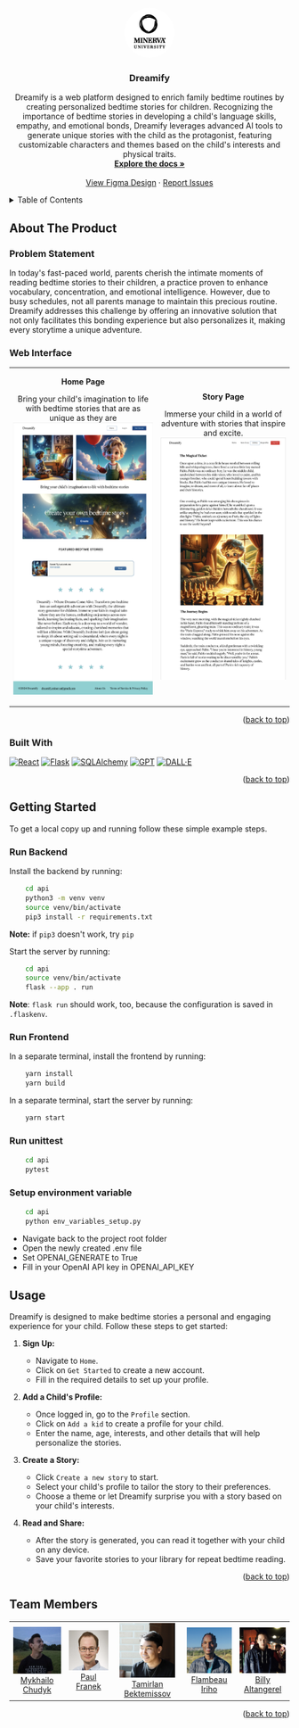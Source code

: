 <!-- # Welcome to CS162 Final Project

This project was bootstrapped with [Create React App](https://github.com/facebook/create-react-app).

A Flask based API backend was added in the *api* directory.

Read this [tutorial](https://blog.miguelgrinberg.com/post/how-to-create-a-react--flask-project) on how to create Flask + React combined projects.

## **Please add more to the README**

- Describe the project
- Add screenshots
- Link to figma designs
- Describe team and roles
- Set up unit tests!
- Explain deployment process
- Set up continuous integration pipeline --> 

<a name="readme-top"></a>


<br />
<div align="center">
  <a href="https://github.com/minerva-university">
    <img src="src/assets/readme/minerva_logo.png" alt="Logo" width="90" height="90" style="border:5px; border-radius: 50%;">
  </a>

<h3 align="center">Dreamify</h3>

  <p align="center">
        Dreamify is a web platform designed to enrich family bedtime routines by creating personalized bedtime stories for children. Recognizing the importance of bedtime stories in developing a child's language skills, empathy, and emotional bonds, Dreamify leverages advanced AI tools to generate unique stories with the child as the protagonist, featuring customizable characters and themes based on the child's interests and physical traits.
    <br />
    <a href="https://drive.google.com/file/d/1HWpfiyR_rrEENRAB89p0RyDiq_fvDl3Q/view?usp=sharing"><strong>Explore the docs »</strong></a>
    <br />
    <br />
    <a href="https://www.figma.com/file/ZaXcdSIkvy0zxM7uetz7wH/Figma-basics?type=design&mode=design&t=VmONGzLsiYv4rWDU-1">View Figma Design</a>
    ·
    <a href="https://github.com/minerva-university/cs162-Dreamify/issues">Report Issues</a>
  </p>
</div>



<!-- TABLE OF CONTENTS -->
<details>
  <summary>Table of Contents</summary>
  <ol>
    <li>
      <a href="#about-the-project">About The Project</a>
      <ul>
        <li><a href="#problem-statement">Problem Statement</a></li>
        <li><a href="#web-interface">Web Interface</a></li>
        <li><a href="#built-with">Built With</a></li>
      </ul>
    </li>
    <li>
      <a href="#getting-started">Getting Started</a>
      <ul>
        <li><a href="#run-backend">Run Backend</a></li>
        <li><a href="#run-frontend">Run Frontend</a></li>
        <li><a href="#run-unittest">Run Unittest</a></li>
        <li><a href="#setup-environment-variable">Setup environment variable </a></li>
      </ul>
    </li>
    <li><a href="#usage">Usage</a></li>
    <li><a href="#team-members">Team Members</a></li>
  </ol>
</details>


<!-- ABOUT THE PROJECT -->
## About The Product

### Problem Statement 

In today's fast-paced world, parents cherish the intimate moments of reading bedtime stories to their children, a practice proven to enhance vocabulary, concentration, and emotional intelligence. However, due to busy schedules, not all parents manage to maintain this precious routine. Dreamify addresses this challenge by offering an innovative solution that not only facilitates this bonding experience but also personalizes it, making every storytime a unique adventure.

### Web Interface
<p align="center">
  <table>
    <tr>
      <td>
        <p align="center"><b>Home Page</b></p>
        <p align="center">
            Bring your child's imagination to life with bedtime stories that are as unique as they are
            <br>
          <img src="src/assets/readme/homepage.png" alt="Dreamify Home Page" width="400"/>
        </p>
      </td>
      <td>
        <p align="center"><b>Story Page</b></p>
        <p align="center">
            Immerse your child in a world of adventure with stories that inspire and excite.
            <br>
          <img src="src/assets/readme/storypage.png" alt="Dreamify Story Page" width="400"/>  
        </p>
      </td>
    </tr>
  </table>
</p>



<p align="right">(<a href="#readme-top">back to top</a>)</p>



### Built With

[![React][React.js]][React-url]  [![Flask][Flask.js]][Flask-url]  [![SQLAlchemy][SQLAlchemy.js]][SQLAlchemy-url] [![GPT][GPT.js]][GPT-url] [![DALL·E][DALL·E.js]][DALL·E-url]



<p align="right">(<a href="#readme-top">back to top</a>)</p>


<!-- GETTING STARTED -->
## Getting Started

To get a local copy up and running follow these simple example steps.

### Run Backend

Install the backend by running:

```bash
    cd api
    python3 -m venv venv
    source venv/bin/activate
    pip3 install -r requirements.txt
```
**Note:** if `pip3` doesn't work, try `pip`

Start the server by running:

```bash
    cd api
    source venv/bin/activate
    flask --app . run
```

**Note**: `flask run` should work, too, because the configuration is saved in `.flaskenv`.

### Run Frontend

In a separate terminal, install the frontend by running:

```bash
    yarn install
    yarn build
```

In a separate terminal, start the server by running:

```bash
    yarn start
```

### Run unittest 

```bash
    cd api
    pytest
```

### Setup environment variable 

```bash
    cd api
    python env_variables_setup.py
```
- Navigate back to the project root folder
- Open the newly created .env file
- Set OPENAI_GENERATE to True
- Fill in your OpenAI API key in OPENAI_API_KEY

<!-- USAGE EXAMPLES -->
## Usage

Dreamify is designed to make bedtime stories a personal and engaging experience for your child. Follow these steps to get started:

1. **Sign Up:**
   - Navigate to `Home`.
   - Click on `Get Started` to create a new account.
   - Fill in the required details to set up your profile.

2. **Add a Child's Profile:**
   - Once logged in, go to the `Profile` section.
   - Click on `Add a kid` to create a profile for your child.
   - Enter the name, age, interests, and other details that will help personalize the stories.

3. **Create a Story:**
   - Click `Create a new story` to start.
   - Select your child's profile to tailor the story to their preferences.
   - Choose a theme or let Dreamify surprise you with a story based on your child's interests.

4. **Read and Share:**
   - After the story is generated, you can read it together with your child on any device.
   - Save your favorite stories to your library for repeat bedtime reading.

<p align="right">(<a href="#readme-top">back to top</a>)</p>



<!-- CONTACT -->
## Team Members

<table align="center">
  <tr>
    <td align="center">
      <a href="src/assets/about_us_page/misha.png">
        <img src="src/assets/about_us_page/misha.png" alt="Member 1" width="100" /><br>
        Mykhailo Chudyk
      </a>
    </td>
    <td align="center">
      <a href="src/assets/about_us_page/paul.png">
        <img src="src/assets/about_us_page/paul.png" alt="Member 2" width="100" /><br>
        Paul Franek
      </a>
    </td>
    <td align="center">
      <a href="src/assets/about_us_page/tamir.png">
        <img src="src/assets/about_us_page/tamir.png" alt="Member 3" width="100" /><br>
        Tamirlan Bektemissov
      </a>
    </td>
    <td align="center">
      <a href="src/assets/about_us_page/flambeau.png">
        <img src="src/assets/about_us_page/flambeau.png" alt="Member 4" width="100" /><br>
        Flambeau Iriho
      </a>
    </td>
    <td align="center">
      <a href="src/assets/about_us_page/billy.png">
        <img src="src/assets/about_us_page/billy.png" alt="Member 5" width="100" /><br>
        Billy Altangerel
      </a>
    </td>
  </tr>
</table>


<p align="right">(<a href="#readme-top">back to top</a>)</p>


<!-- MARKDOWN LINKS & IMAGES -->
<!-- https://www.markdownguide.org/basic-syntax/#reference-style-links -->
[forks-shield]: https://img.shields.io/github/forks/github_username/repo_name.svg?style=for-the-badge
[forks-url]: https://github.com/minerva-university/cs162-Dreamify/forks

[product-screenshot]: src/assets/readme/homepage.png

<!-- Built with-->
[React.js]: https://img.shields.io/badge/React-20232A?style=for-the-badge&logo=react&logoColor=61DAFB
[React-url]: https://reactjs.org/

[Flask.js]: https://img.shields.io/badge/Flask-000000?style=for-the-badge&logo=flask&logoColor=white
[Flask-url]: https://flask.palletsprojects.com/

[SQLAlchemy.js]: https://img.shields.io/badge/SQLAlchemy-ffffff?style=for-the-badge&logo=sqlalchemy&logoColor=black
[SQLAlchemy-url]: https://www.sqlalchemy.org/

[GPT.js]: https://img.shields.io/badge/GPT-008080?style=for-the-badge&logo=openai&logoColor=white
[GPT-url]: https://openai.com/api/

[DALL·E.js]: https://img.shields.io/badge/DALL·E-FFA500?style=for-the-badge&logo=openai&logoColor=white
[DALL·E-url]: https://openai.com/dall-e/